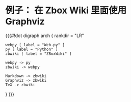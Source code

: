 # 例子： 在 Zbox Wiki 里面使用 Graphviz

{{{#!dot
digraph arch {
    rankdir = "LR"

    webpy [ label = "Web.py" ]
    py [ label = "Python" ]
    zbwiki [ label = "ZBoxWiki" ]

    webpy -> py
    zbwiki -> webpy

    Markdown -> zbwiki
    Graphviz -> zbwiki
    TeX -> zbwiki
}
}}}
